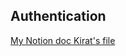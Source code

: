 ## Authentication

[My Notion doc ](https://www.notion.so/Authentincation-12158524825d80ac93e1d59de7eea2aa)
[Kirat's file](https://petal-estimate-4e9.notion.site/Authentincation-a4b43c7cc1d14535a7b5b366080095fa)